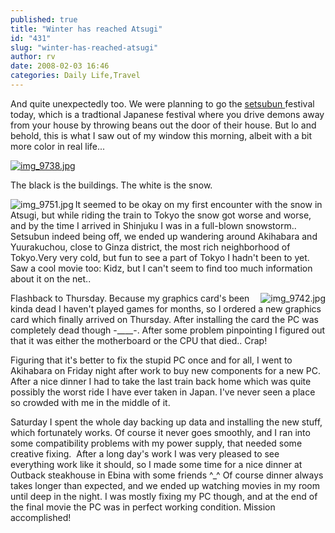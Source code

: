 ```yaml
---
published: true
title: "Winter has reached Atsugi"
id: "431"
slug: "winter-has-reached-atsugi"
author: rv
date: 2008-02-03 16:46
categories: Daily Life,Travel
---
```

And quite unexpectedly too. We were planning to go the <a href="https://en.wikipedia.org/wiki/Setsubun" target="_blank">setsubun </a>festival today, which is a tradtional Japanese festival where you drive demons away from your house by throwing beans out the door of their house. But lo and behold, this is what I saw out of my window this morning, albeit with a bit more color in real life...

<a href="https://s3.amazonaws.com/cfwblog/uploads/2008/02/img_9738.jpg" title="img_9738.jpg"><img src="https://s3.amazonaws.com/cfwblog/uploads/2008/02/img_9738.jpg" alt="img_9738.jpg" /></a>

The black is the buildings. The white is the snow.

I<a href="https://s3.amazonaws.com/cfwblog/uploads/2008/02/img_9751.jpg" title="img_9751.jpg"><img src="https://s3.amazonaws.com/cfwblog/uploads/2008/02/img_9751.thumbnail.jpg" alt="img_9751.jpg" align="left" /></a>t seemed to be okay on my first encounter with the snow in Atsugi, but while riding the train to Tokyo the snow got worse and worse, and by the time I arrived in Shinjuku I was in a full-blown snowstorm.. Setsubun indeed being off, we ended up wandering around Akihabara and Yuurakuchou, close to Ginza district, the most rich neighborhood of Tokyo.Very very cold, but fun to see a part of Tokyo I hadn't been to yet. Saw a cool movie too: Kidz, but I can't seem to find too much information about it on the net..

Flashback to Thursday. Because my graphi<a href="https://s3.amazonaws.com/cfwblog/uploads/2008/02/img_9742.jpg" title="img_9742.jpg"><img src="https://s3.amazonaws.com/cfwblog/uploads/2008/02/img_9742.thumbnail.jpg" alt="img_9742.jpg" align="right" /></a>cs card's been kinda dead I haven't played games for months, so I ordered a new graphics card which finally arrived on Thursday. After installing the card the PC was completely dead though -____-. After some problem pinpointing I figured out that it was either the motherboard or the CPU that died.. Crap!

Figuring that it's better to fix the stupid PC once and for all, I went to Akihabara on Friday night after work to buy new components for a new PC. After a nice dinner I had to take the last train back home which was quite possibly the worst ride I have ever taken in Japan. I've never seen a place so crowded with me in the middle of it.

Saturday I spent the whole day backing up data and installing the new stuff, which fortunately works. Of course it never goes smoothly, and I ran into some compatibility problems with my power supply, that needed some creative fixing.  After a long day's work I was very pleased to see everything work like it should, so I made some time for a nice dinner at Outback steakhouse in Ebina with some friends ^_^ Of course dinner always takes longer than expected, and we ended up watching movies in my room until deep in the night. I was mostly fixing my PC though, and at the end of the final movie the PC was in perfect working condition. Mission accomplished!

<a href="https://s3.amazonaws.com/cfwblog/uploads/2008/02/img_9742.jpg" title="img_9742.jpg">
</a>
